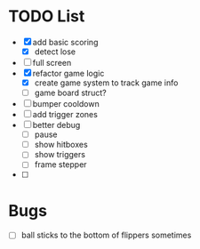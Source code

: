 # TODO List

- [x] add basic scoring
  - [x] detect lose
- [ ] full screen
- [x] refactor game logic
  - [x] create game system to track game info
  - [ ] game board struct?
- [ ] bumper cooldown
- [ ] add trigger zones
- [ ] better debug
  - [ ] pause
  - [ ] show hitboxes
  - [ ] show triggers
  - [ ] frame stepper
- [ ]

# Bugs

- [ ] ball sticks to the bottom of flippers sometimes
